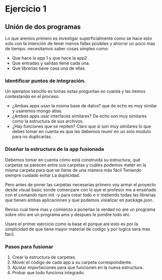# Ejercicio 1

## Unión de dos programas

Lo  que aremos primero es investigar superficialmente como se hace esto solo con la intención de tener menos fallas posibles y ahorrar un poco mas de tiempo. necesitamos saber cosas simples como: 

* Que hace la app 1 y que hace la app2 .
* Que entradas y salidas tiene cada una.
* Que librerías tiene casa una de ellas.



### Identificar puntos de integración.

Un ejemplos sencillo es tomas estas preguntas en cuanta y las iremos contestando en el proceso. 

* ¿Ambas apps usan la misma base de datos? que de echo es muy similar y usaremos mongo atlas.
* ¿Ambas apps usar interfaces similares? De echo son muy similares como la estructura de sus archivos.
* ¿Hay funciones que se repiten? Claro que si son muy similares lo que debes tomar en cuenta es que las debemos reunir en un solo modulo para no duplicarlas.

### Diseñar la estructura de la app fusionada

Debemos tomar en cuenta cómo está construida su estructura, qué carpetas se parecen entre sus carpetas y cuáles podemos meter en la misma carpeta para que se llame de una manera más fácil Teniendo siempre cuidado evitar La duplicidad. 

Pero antes de poner las carpetas necesarias primero voy armar el proyecto desde visual basic sonde comenzare con lo que el profesor me a enseñado con el comando npm init -y para crear todo e ir metiendo todas las librerias que tienen ambas aplicaciones y que podemos visializar en package.json.

Reviso cual tiene mas y comienzo a ponerlas la verdad no are un programa sobre otro are un programa ams y despues le pondre todo ahi. 

Usare el primer ejercicio como la base el porque are esto es por la simplicidad de que tiene mayor material de codigo y por logica sera mas facil.





### Pasos para fusionar

1. Crear la estructura de carpetas.
2. Mover el código de cada app a su carpeta correspondiente.
3. Ajustar importaciones para que funcionen en la nueva estructura.
4. Probar que todo funciona integrado.





